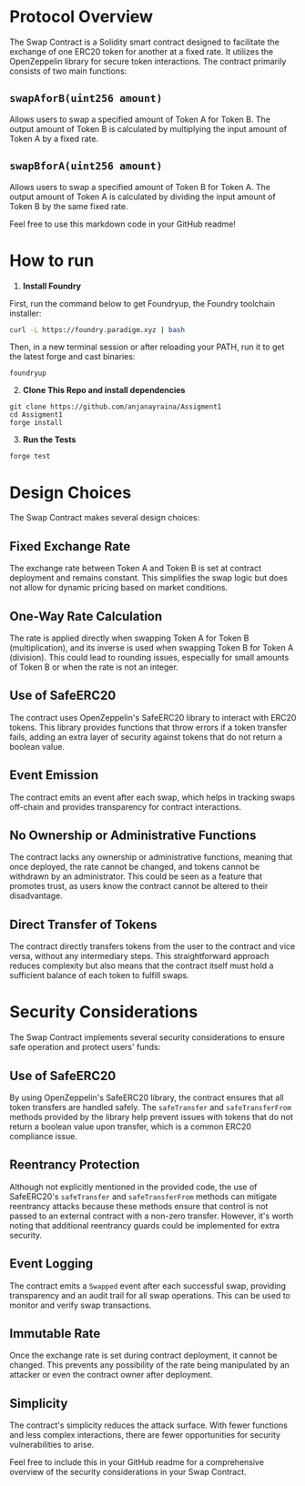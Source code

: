 # Protocol Overview 

The Swap Contract is a Solidity smart contract designed to facilitate the exchange of one ERC20 token for another at a fixed rate. It utilizes the OpenZeppelin library for secure token interactions. The contract primarily consists of two main functions:

## `swapAforB(uint256 amount)`
Allows users to swap a specified amount of Token A for Token B. The output amount of Token B is calculated by multiplying the input amount of Token A by a fixed rate.

## `swapBforA(uint256 amount)`
Allows users to swap a specified amount of Token B for Token A. The output amount of Token A is calculated by dividing the input amount of Token B by the same fixed rate.

Feel free to use this markdown code in your GitHub readme!


# How to run
1.  **Install Foundry**

First, run the command below to get Foundryup, the Foundry toolchain installer:

``` bash
curl -L https://foundry.paradigm.xyz | bash
```

Then, in a new terminal session or after reloading your PATH, run it to get the latest forge and cast binaries:

``` console
foundryup
```

2. **Clone This Repo and install dependencies**
``` 
git clone https://github.com/anjanayraina/Assigment1
cd Assigment1
forge install

```

3. **Run the Tests**



``` 
forge test
```

# Design Choices

The Swap Contract makes several design choices:

## Fixed Exchange Rate
The exchange rate between Token A and Token B is set at contract deployment and remains constant. This simplifies the swap logic but does not allow for dynamic pricing based on market conditions.

## One-Way Rate Calculation
The rate is applied directly when swapping Token A for Token B (multiplication), and its inverse is used when swapping Token B for Token A (division). This could lead to rounding issues, especially for small amounts of Token B or when the rate is not an integer.

## Use of SafeERC20
The contract uses OpenZeppelin's SafeERC20 library to interact with ERC20 tokens. This library provides functions that throw errors if a token transfer fails, adding an extra layer of security against tokens that do not return a boolean value.

## Event Emission
The contract emits an event after each swap, which helps in tracking swaps off-chain and provides transparency for contract interactions.

## No Ownership or Administrative Functions
The contract lacks any ownership or administrative functions, meaning that once deployed, the rate cannot be changed, and tokens cannot be withdrawn by an administrator. This could be seen as a feature that promotes trust, as users know the contract cannot be altered to their disadvantage.

## Direct Transfer of Tokens
The contract directly transfers tokens from the user to the contract and vice versa, without any intermediary steps. This straightforward approach reduces complexity but also means that the contract itself must hold a sufficient balance of each token to fulfill swaps.

# Security Considerations 

The Swap Contract implements several security considerations to ensure safe operation and protect users' funds:

## Use of SafeERC20
By using OpenZeppelin's SafeERC20 library, the contract ensures that all token transfers are handled safely. The `safeTransfer` and `safeTransferFrom` methods provided by the library help prevent issues with tokens that do not return a boolean value upon transfer, which is a common ERC20 compliance issue.

## Reentrancy Protection
Although not explicitly mentioned in the provided code, the use of SafeERC20's `safeTransfer` and `safeTransferFrom` methods can mitigate reentrancy attacks because these methods ensure that control is not passed to an external contract with a non-zero transfer. However, it's worth noting that additional reentrancy guards could be implemented for extra security.

## Event Logging
The contract emits a `Swapped` event after each successful swap, providing transparency and an audit trail for all swap operations. This can be used to monitor and verify swap transactions.

## Immutable Rate
Once the exchange rate is set during contract deployment, it cannot be changed. This prevents any possibility of the rate being manipulated by an attacker or even the contract owner after deployment.

## Simplicity
The contract's simplicity reduces the attack surface. With fewer functions and less complex interactions, there are fewer opportunities for security vulnerabilities to arise.

Feel free to include this in your GitHub readme for a comprehensive overview of the security considerations in your Swap Contract.


